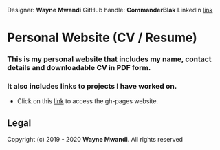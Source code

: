 Designer: **Wayne Mwandi**
GitHub handle: **CommanderBlak**
LinkedIn [link](https://www.linkedin.com/in/wayne-mwandi-260141b9/)

# Personal Website (CV / Resume)
### This is my personal website that includes my name, contact details and downloadable CV in PDF form.
### It also includes links to projects I have worked on.  

* Click on this [link](https://CommanderBlak.github.io/CV) to access the gh-pages website.

## Legal
Copyright (c) 2019 - 2020  **Wayne Mwandi**. All rights reserved
